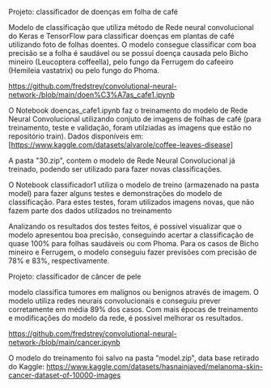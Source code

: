 Projeto: classificador de doenças em folha de café

Modelo de classificação que utiliza método de Rede neural convolucional do Keras e TensorFlow para classificar doenças em plantas de café utilizando foto de folhas doentes. O modelo consegue classificar com boa precisão se a folha é saudável ou se possui doença causada pelo Bicho mineiro (Leucoptera coffeella), pelo fungo da Ferrugem do cafeeiro (Hemileia vastatrix) ou pelo fungo do Phoma.

https://github.com/fredstrey/convolutional-neural-network-/blob/main/doen%C3%A7as_cafe1.ipynb


O Notebook doenças_cafe1.ipynb faz o treinamento do modelo de Rede Neural Convolucional utilizando conjuto de imagens de folhas de café (para treinamento, teste e validação, foram utilziadas as imagens que estão no repositório train).
Dados disponíveis em: [https://www.kaggle.com/datasets/alvarole/coffee-leaves-disease]

A pasta "30.zip", contem o modelo de Rede Neural Convolucional já treinado, podendo ser utilizado para fazer novas classificações.

O Notebook classificador1 utiliza o modelo de treino (armazenado na pasta model) para fazer alguns testes e demonstrações do modelo de classificação.
Para estes testes, foram utilizados imagens novas, que não fazem parte dos dados utilizados no treinamento

Analizando os resultados dos testes feitos, é possivel visualizar que o modelo apresentou boa precisão, conseguindo acertar a classificação de quase 100% para folhas saudáveis ou com Phoma. Para os casos de Bicho mineiro e Ferrugem, o modelo conseguiu fazer previsões com precisão de 78% e 83%, respectivamente.

Projeto: classificador de câncer de pele

modelo classifica tumores em malignos ou benignos através de imagem. O modelo utiliza redes neurais convolucionais e conseguiu prever corretamente em média 89% dos casos. Com mais épocas de treinamento e modificações do modelo da rede, é possivel melhorar os resultados.

https://github.com/fredstrey/convolutional-neural-network-/blob/main/cancer.ipynb

O modelo do treinamento foi salvo na pasta "model.zip", data base retirado do Kaggle: https://www.kaggle.com/datasets/hasnainjaved/melanoma-skin-cancer-dataset-of-10000-images
